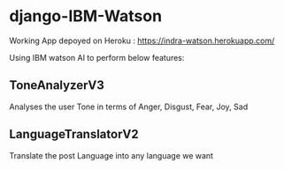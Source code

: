 # django-IBM-Watson

Working App depoyed on Heroku :
https://indra-watson.herokuapp.com/

Using IBM watson AI to perform below features:

## ToneAnalyzerV3
Analyses the user Tone in terms of Anger, Disgust, Fear, Joy, Sad

## LanguageTranslatorV2
Translate the post Language into any language we want
